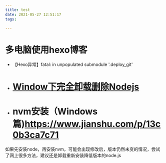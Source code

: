 ```yaml
---
title: test
date: 2021-05-27 12:51:17
tags:

---
```


# 多电脑使用hexo博客

* 【Hexo异常】fatal: in unpopulated submodule '.deploy_git'

  [](https://blog.csdn.net/nomasp/article/details/79504699)

* # [Window下完全卸载删除Nodejs](https://www.cnblogs.com/fighxp/p/7410235.html)

* # nvm安装（Windows篇)https://www.jianshu.com/p/13c0b3ca7c71

如果先安装node，再安装nvm，可能会出现修改后，版本仍然未变的情况，尝试了网上很多方法，建议还是卸载重新安装降低版本的node.js
